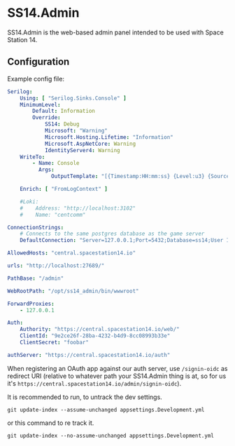 # SS14.Admin

SS14.Admin is the web-based admin panel intended to be used with Space Station 14.

## Configuration

Example config file:

```yml
Serilog:
    Using: [ "Serilog.Sinks.Console" ]
    MinimumLevel:
        Default: Information
        Override:
            SS14: Debug
            Microsoft: "Warning"
            Microsoft.Hosting.Lifetime: "Information"
            Microsoft.AspNetCore: Warning
            IdentityServer4: Warning
    WriteTo:
        - Name: Console
          Args:
              OutputTemplate: "[{Timestamp:HH:mm:ss} {Level:u3} {SourceContext}] {Message:lj}{NewLine}{Exception}"

    Enrich: [ "FromLogContext" ]

    #Loki:
    #    Address: "http://localhost:3102"
    #    Name: "centcomm"

ConnectionStrings:
    # Connects to the same postgres database as the game server
    DefaultConnection: "Server=127.0.0.1;Port=5432;Database=ss14;User Id=ss14-admin;Password=foobar"

AllowedHosts: "central.spacestation14.io"

urls: "http://localhost:27689/"

PathBase: "/admin"

WebRootPath: "/opt/ss14_admin/bin/wwwroot"

ForwardProxies:
    - 127.0.0.1

Auth:
    Authority: "https://central.spacestation14.io/web/"
    ClientId: "9e2ce26f-28ba-4232-b4d9-8cc08993b33e"
    ClientSecret: "foobar"

authServer: "https://central.spacestation14.io/auth"
```

When registering an OAuth app against our auth server, use `/signin-oidc` as redirect URI (relative to whatever path your SS14.Admin thing is at, so for us it's `https://central.spacestation14.io/admin/signin-oidc`).

It is recommended to run, to untrack the dev settings.
```
git update-index --assume-unchanged appsettings.Development.yml
```
or this command to re track it.
```
git update-index --no-assume-unchanged appsettings.Development.yml

```
